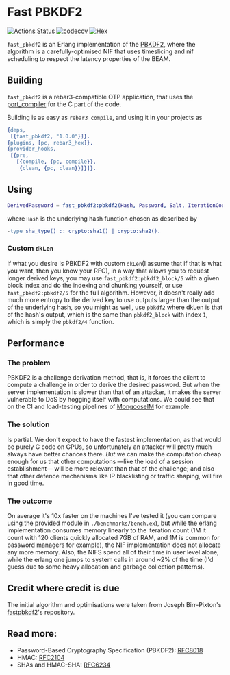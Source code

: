# Fast PBKDF2

[![Actions Status](https://github.com/esl/fast_pbkdf2/workflows/ci/badge.svg)](https://github.com/esl/fast_pbkdf2/actions)
[![codecov](https://codecov.io/gh/esl/fast_pbkdf2/branch/main/graph/badge.svg)](https://codecov.io/gh/esl/fast_pbkdf2)
[![Hex](http://img.shields.io/hexpm/v/fast_pbkdf2.svg)](https://hex.pm/packages/fast_pbkdf2)

`fast_pbkdf2` is an Erlang implementation of the [PBKDF2][PBKDF2], where the algorithm is a carefully-optimised NIF that uses timeslicing and nif scheduling to respect the latency properties of the BEAM.

## Building
`fast_pbkdf2` is a rebar3-compatible OTP application, that uses the [port_compiler](https://github.com/blt/port_compiler) for the C part of the code.

Building is as easy as `rebar3 compile`, and using it in your projects as
```erlang
{deps,
 [{fast_pbkdf2, "1.0.0"}]}.
{plugins, [pc, rebar3_hex]}.
{provider_hooks,
 [{pre,
   [{compile, {pc, compile}},
    {clean, {pc, clean}}]}]}.
```

## Using

```erlang
DerivedPassword = fast_pbkdf2:pbkdf2(Hash, Password, Salt, IterationCount)
```
where `Hash` is the underlying hash function chosen as described by
```erlang
-type sha_type() :: crypto:sha1() | crypto:sha2().
```

### Custom `dkLen`
If what you desire is PBKDF2 with custom `dkLen`(I assume that if that is what you want, then you know your RFC), in a way that allows you to request longer derived keys, you may use `fast_pbkdf2:pbkdf2_block/5` with a given block index and do the indexing and chunking yourself, or use `fast_pbkdf2:pbkdf2/5` for the full algorithm. However, it doesn't really add much more entropy to the derived key to use outputs larger than the output of the underlying hash, so you might as well, use `pbkdf2` where dkLen is that of the hash's output, which is the same than `pbkdf2_block` with index `1`, which is simply the `pbkdf2/4` function.

## Performance

### The problem
PBKDF2 is a challenge derivation method, that is, it forces the client to compute a challenge in order to derive the desired password. But when the server implementation is slower than that of an attacker, it makes the server vulnerable to DoS by hogging itself with computations. We could see that on the CI and load-testing pipelines of [MongooseIM][MIM] for example.

### The solution
Is partial. We don't expect to have the fastest implementation, as that would be purely C code on GPUs, so unfortunately an attacker will pretty much always have better chances there. _But_ we can make the computation cheap enough for us that other computations —like the load of a session establishment— will be more relevant than that of the challenge; and also that other defence mechanisms like IP blacklisting or traffic shaping, will fire in good time.

### The outcome
On average it's 10x faster on the machines I've tested it (you can compare using the provided module in `./benchmarks/bench.ex`), but while the erlang implementation consumes memory linearly to the iteration count (1M it count with 120 clients quickly allocated 7GB of RAM, and 1M is common for password managers for example), the NIF implementation does not allocate any more memory. Also, the NIFS spend all of their time in user level alone, while the erlang one jumps to system calls in around ~2% of the time (I'd guess due to some heavy allocation and garbage collection patterns).

## Credit where credit is due
The initial algorithm and optimisations were taken from Joseph Birr-Pixton's
[fastpbkdf2](https://github.com/ctz/fastpbkdf2)'s repository.

## Read more:
* Password-Based Cryptography Specification (PBKDF2): [RFC8018](https://tools.ietf.org/html/rfc8018#section-5.2)
* HMAC: [RFC2104]( https://tools.ietf.org/html/rfc2104)
* SHAs and HMAC-SHA: [RFC6234](https://tools.ietf.org/html/rfc6234)

[MIM]: https://github.com/esl/MongooseIM
[PBKDF2]: https://tools.ietf.org/html/rfc8018#section-5.2
